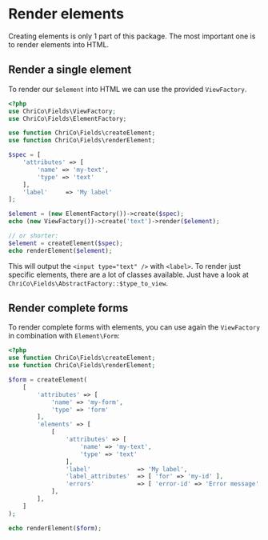 # Render elements
Creating elements is only 1 part of this package. The most important one is to render elements into HTML.


## Render a single element
To render our `$element` into HTML we can use the provided `ViewFactory`.

```php
<?php
use ChriCo\Fields\ViewFactory;
use ChriCo\Fields\ElementFactory;

use function ChriCo\Fields\createElement;
use function ChriCo\Fields\renderElement;

$spec = [
	'attributes' => [
		'name' => 'my-text',
		'type' => 'text'
	],
	'label'     => 'My label'
];

$element = (new ElementFactory())->create($spec);
echo (new ViewFactory())->create('text')->render($element);

// or shorter:
$element = createElement($spec);
echo renderElement($element);
```

This will output the `<input type="text" />` with `<label>`. To render just specific elements, there are a lot of classes available. Just have a look at `ChriCo\Fields\AbstractFactory::$type_to_view`.


## Render complete forms

To render complete forms with elements, you can use again the `ViewFactory` in combination with `Element\Form`:

```php
<?php
use function ChriCo\Fields\createElement;
use function ChriCo\Fields\renderElement;

$form = createElement(
	[
		'attributes' => [
			'name' => 'my-form',
			'type' => 'form'
		],
		'elements' => [
			[
				'attributes' => [
					'name' => 'my-text',
					'type' => 'text'
				],
				'label'             => 'My label',
				'label_attributes'  => [ 'for' => 'my-id' ],
				'errors'            => [ 'error-id' => 'Error message' ]
			],
		],
	]
);

echo renderElement($form);
```